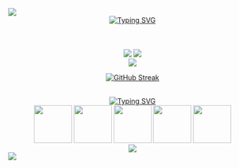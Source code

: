 <!--styles do inicio do header: borda e título-->
<img src="https://capsule-render.vercel.app/api?type=waving&height=121&color=a00">
<!--div que centraliza o título-->
<div align="center">
<a href="https://git.io/typing-svg"><img src="https://readme-typing-svg.demolab.com?font=&weight=100&size=37&pause=1000&color=990000&center=true&vCenter=true&random=true&width=435&lines=Hello+world" alt="Typing SVG" /></a>
</div>
<!--stats do profile-->
<br><br><br>
  <!--status principal do portifólio-->
  <div align="center">
  <img src="https://github-readme-stats.vercel.app/api?username=Guilherme-silva-teixeira&show_icons=true&theme=shadow_red&hide_border=true"/>
  <img src="https://github-readme-stats.vercel.app/api/top-langs/?username=Guilherme-silva-teixeira&layout=compact&langs_count=8&theme=shadow_red&hide_border=true">
    </div>
    <!--grafico das contribuições-->
    <div align="center">
      <img src="https://github-readme-activity-graph.vercel.app/graph?username=Guilherme-silva-teixeira&bg_color=000000&color=b71a1a&line=500101&point=ff0000&area=true&hide_border=true)](https://github.com/ashutosh00710/github-readme-activity-graph">
      <!--streak-->
      
  [![GitHub Streak](https://streak-stats.demolab.com/?user=Guilherme-silva-teixeira?theme=dark)](https://git.io/streak-stats)  
  </div>
    <!--separa a imagem de outra imagem-->
    <!--linguagens-->
    <br>
    <div align="center">
<a href="https://git.io/typing-svg"><img src="https://readme-typing-svg.demolab.com?font=&weight=100&size=27&pause=1000&color=990000&center=true&vCenter=true&random=true&width=435&lines=Languages+i+use:" alt="Typing SVG" /></a>
      <div>
        <img style="height: 77px; width: 77px;" src="https://upload.wikimedia.org/wikipedia/commons/thumb/1/18/ISO_C%2B%2B_Logo.svg/1200px-ISO_C%2B%2B_Logo.svg.png">
        <img style="height: 77px; width: 77px;" src="https://media.licdn.com/dms/image/D4D12AQEfpm1hZiEN6Q/article-cover_image-shrink_720_1280/0/1673639331003?e=2147483647&v=beta&t=y-2SK0tAKIhMI4adSJ-kODboj4OUznZgWe95jOdHoww">
        <img style="height: 77px; widht: 77px;" src="https://blog.geekhunter.com.br/wp-content/uploads/2020/07/pngwing.com_.png">
        <img style="height: 77px; widht: 77px;" src="https://upload.wikimedia.org/wikipedia/commons/thumb/9/99/Unofficial_JavaScript_logo_2.svg/1200px-Unofficial_JavaScript_logo_2.svg.png">
        <img style="height: 77px; widht: 77px;" src="https://titrias.com/files/2022/04/typescript.png">
      </div>
      </div>
      <div align="center">
        <img src="https://visitor-badge.glitch.me/badge?page_id=guilherme-silva-teixeira.visitor-badge"></div>
<img src="https://capsule-render.vercel.app/api?type=waving&height=121&color=a00&section=footer">
<!--fim do código-->
